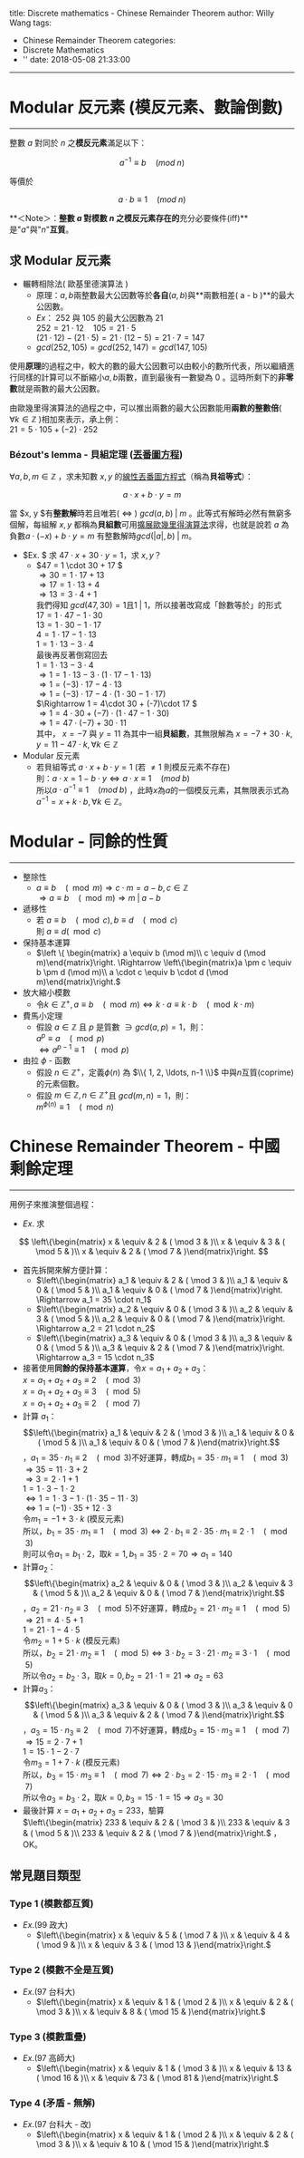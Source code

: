 title: Discrete mathematics - Chinese Remainder Theorem
author: Willy Wang
tags:
  - Chinese Remainder Theorem
categories:
  - Discrete Mathematics
  - ''
date: 2018-05-08 21:33:00
---
# Modular 反元素 (模反元素、數論倒數)

---



整數 $a$ 對同於 $n$ 之**模反元素**滿足以下：



$$a^{-1} \equiv b \quad (mod \; n)$$



等價於



$$a \cdot b \equiv 1 \quad (mod \; n)$$



**＜Note＞：**整數 $a$ 對模數 $n$ 之模反元素存在的**充分必要條件(iff)**是"$a$"與"$n$"**互質**。



## 求 Modular 反元素



- 輾轉相除法( 歐基里德演算法 )
  - 原理：$a, b$兩整數最大公因數等於**各自**$( a , b )$與**兩數相差( a - b )**的最大公因數。
  - $Ex$： 252 與 105 的最大公因數為 21 <br>$252 = 21 \cdot 12 \quad 105 = 21 \cdot 5$<br>$(21 \cdot 12) - (21\cdot 5) = 21 \cdot (12 - 5) = 21 \cdot 7 = 147$
  - $gcd(252, 105) = gcd(252, 147) = gcd(147, 105)$

使用**原理**的過程之中，較大的數的最大公因數可以由較小的數所代表，所以繼續進行同樣的計算可以不斷縮小$a, b$兩數，直到最後有一數變為 $0$ 。這時所剩下的**非零數**就是兩數的最大公因數。

由歐幾里得演算法的過程之中，可以推出兩數的最大公因數能用**兩數的整數倍**( $\forall k \in \mathbb{Z}$ )相加來表示，承上例：<br>$21 = 5 \cdot 105 + (-2) \cdot 252$



### Bézout's lemma - 貝組定理 ([丟番圖方程](https://zh.wikipedia.org/wiki/%E4%B8%9F%E7%95%AA%E5%9C%96%E6%96%B9%E7%A8%8B))



$\forall a, b, m \in \mathbb{Z}$ ，求未知數 $x, y$ 的[線性](https://zh.wikipedia.org/wiki/%E7%B7%9A%E6%80%A7%E6%96%B9%E7%A8%8B)[丟番圖方程式](https://zh.wikipedia.org/wiki/%E4%B8%9F%E7%95%AA%E5%9C%96%E6%96%B9%E7%A8%8B)（稱為**貝祖等式**）：



$$a \cdot x + b \cdot y = m$$



當 $x, y $有**整數解**時若且唯若( $\Leftrightarrow$ ) $gcd(a, b)\; | \; m$ 。此等式有解時必然有無窮多個解，每組解 $x, y$ 都稱為**貝組數**可用[擴展歐幾里得演算法](https://zh.wikipedia.org/wiki/%E6%93%B4%E5%B1%95%E6%AD%90%E5%B9%BE%E9%87%8C%E5%BE%97%E6%BC%94%E7%AE%97%E6%B3%95)求得，也就是說若 $a$ 為負數$a \cdot (-x) + b \cdot y = m$ 有整數解時$gcd(|a|, b) \;| \; m$。

- $Ex. $ 求 $47 \cdot x + 30 \cdot y = 1$，求 $x, y$？
  - $47 = 1 \cdot 30 + 17 $ <br> $\Rightarrow 30 = 1\cdot 17 + 13$ <br> $\Rightarrow 17 = 1 \cdot 13 + 4$<br>$\Rightarrow 13 = 3\cdot 4 +1$ <br> 我們得知  $gcd(47, 30) = 1$且$1 \; | \; 1$，所以接著改寫成「餘數等於」的形式<br>$17 = 1\cdot 47 - 1 \cdot 30$ <br> $13 = 1\cdot 30 - 1 \cdot 17$ <br> $4 = 1\cdot 17 - 1 \cdot 13$<br>$1 = 1\cdot 13 - 3 \cdot 4$<br>最後再反著倒寫回去<br>$1 = 1\cdot 13 - 3 \cdot 4$<br>$\Rightarrow 1 = 1\cdot 13 - 3 \cdot (1\cdot 17 - 1\cdot 13)$<br>$\Rightarrow 1 = (-3)\cdot 17 - 4 \cdot 13$<br>$\Rightarrow 1 = (-3)\cdot 17 - 4 \cdot (1\cdot 30 - 1 \cdot 17)$ <br> $\Rightarrow 1 = 4\cdot 30 + (-7)\cdot 17 $ <br> $\Rightarrow 1 = 4\cdot 30 + (-7)\cdot ( 1 \cdot 47 - 1 \cdot 30 )$ <br> $\Rightarrow 1 = 47 \cdot (-7) + 30\cdot 11$ <br>其中， $x = -7$ 與 $y = 11$ 為其中一組**貝組數**，其無限解為 $x = -7 + 30\cdot k, y = 11 - 47 \cdot k, \forall k \in \mathbb{Z}$
- Modular 反元素
  - 若貝組等式 $a \cdot x + b \cdot y = 1$ (若 $\neq 1$ 則模反元素不存在)<br>則：$a \cdot x = 1 - b\cdot y \Leftrightarrow a\cdot x \equiv 1 \quad (mod \; b)$<br>所以$a \cdot a^{-1} \equiv 1 \quad (mod \; b)$ ，此時$x$為$a$的一個模反元素，其無限表示式為$a^{-1} = x + k\cdot b, \forall k \in \mathbb{Z}$。



# Modular - 同餘的性質

---



- 整除性
  - $a\equiv b \quad (\mod m) \Rightarrow c \cdot m  = a - b , c \in \mathbb{Z}$<br>$\Rightarrow a \equiv b\quad ( \mod m ) \Rightarrow m \; | \; a-b$
- 遞移性
  - 若 $a \equiv b \quad (\mod c) , b \equiv d \quad (\mod c)$<br>則 $a \equiv d (\mod c)$
- 保持基本運算
  - $\left \{ \begin{matrix} a \equiv b (\mod m)\\ c \equiv d (\mod m)\end{matrix}\right. \Rightarrow \left\{\begin{matrix}a \pm c \equiv b \pm d (\mod m)\\ a \cdot c \equiv b \cdot d (\mod m)\end{matrix}\right.$
- 放大縮小模數
  - 令$k \in \mathbb{Z}^+ , a \equiv b \quad (\mod m) \Leftrightarrow k \cdot a \equiv k \cdot b \quad (\mod k \cdot m)$
- 費馬小定理
  - 假設 $a \in \mathbb{Z}$ 且 $p$ 是質數 $\ni gcd (a, p) = 1$，則：<br>$a^p \equiv a \quad (\mod p)$<br>$\Leftrightarrow a^{p-1} \equiv 1 \quad (\mod p)$
- 由拉 $\phi$ - 函數
  - 假設 $n \in \mathbb{Z}^+$，定義$\phi (n)$ 為 $\\{ 1, 2, \ldots, n-1 \\}$ 中與$n$互質(coprime)的元素個數。
  - 假設 $m \in \mathbb{Z}, n \in \mathbb{Z}^+$且 $gcd(m, n) = 1$，則：<br>$m^{\phi (n)} \equiv 1 \quad (\mod n)$

# Chinese Remainder Theorem - 中國剩餘定理

---



用例子來推演整個過程：

- $Ex.$ 求 

$$
\left\{\begin{matrix} x & \equiv & 2 & (  \mod 3 & )\\ x & \equiv & 3 & (  \mod 5 & )\\ x & \equiv & 2 & ( \mod 7 & )\end{matrix}\right.
$$

  - 首先拆開來解方便計算：
    - $\left\{\begin{matrix} a_1 & \equiv & 2 & (  \mod 3 & )\\ a_1 & \equiv & 0 & (  \mod 5 & )\\ a_1 & \equiv & 0 & ( \mod 7 & )\end{matrix}\right. \Rightarrow a_1 = 35 \cdot n_1$
    - $\left\{\begin{matrix} a_2 & \equiv & 0 & (  \mod 3 & )\\ a_2 & \equiv & 3 & (  \mod 5 & )\\ a_2 & \equiv & 0 & ( \mod 7 & )\end{matrix}\right. \Rightarrow a_2 = 21 \cdot n_2$
    - $\left\{\begin{matrix} a_3 & \equiv & 0 & (  \mod 3 & )\\ a_3 & \equiv & 0 & (  \mod 5 & )\\ a_3 & \equiv & 2 & ( \mod 7 & )\end{matrix}\right. \Rightarrow a_3 = 15 \cdot n_3$
  - 接著使用**同餘的保持基本運算**，令$x = a_1 + a_2 + a_3$：<br>$x = a_1 + a_2 + a_3 \equiv 2 \quad (\mod 3)$<br>$x = a_1 + a_2 + a_3 \equiv 3 \quad (\mod 5)$<br>$x = a_1 + a_2 + a_3 \equiv 2 \quad (\mod 7)$
  - 計算 $a_1$：<br>$$\left\{\begin{matrix} a_1 & \equiv & 2 & (  \mod 3 & )\\ a_1 & \equiv & 0 & (  \mod 5 & )\\ a_1 & \equiv & 0 & ( \mod 7 & )\end{matrix}\right.$$ ，$a_1 = 35\cdot n_1 \equiv 2 \quad(\mod 3)$不好運算，轉成$b_1 = 35\cdot m_1 \equiv 1 \quad(\mod 3)$<br>$\Rightarrow 35 = 11 \cdot 3 + 2$<br>$\Rightarrow 3 = 2 \cdot 1 + 1$<br>$1 = 1 \cdot 3 - 1  \cdot 2$<br>$\Leftrightarrow 1 = 1 \cdot 3 - 1 \cdot ( 1 \cdot 35 - 11 \cdot 3 )$<br>$\Leftrightarrow 1 = (-1) \cdot 35 + 12 \cdot 3$<br>令$m_1 = -1 + 3 \cdot k$ (模反元素)<br>所以，$b_1 = 35\cdot m_1 \equiv 1 \quad(\mod 3) \Leftrightarrow 2 \cdot b_1 \equiv 2 \cdot 35 \cdot m_1 \equiv 2 \cdot 1 \quad (\mod 3)$<br>則可以令$a_1 = b_1\cdot 2$，取$k = 1, b_1 = 35 \cdot 2 = 70 \Rightarrow a_1 = 140$
  - 計算$a_2$：<br>$$\left\{\begin{matrix} a_2 & \equiv & 0 & (  \mod 3 & )\\ a_2 & \equiv & 3 & (  \mod 5 & )\\ a_2 & \equiv & 0 & ( \mod 7 & )\end{matrix}\right.$$ ，$a_2 = 21\cdot n_2 \equiv 3 \quad(\mod 5)$不好運算，轉成$b_2 = 21\cdot m_2 \equiv 1 \quad(\mod 5)$<br>$\Rightarrow 21 = 4 \cdot 5 + 1$<br>$1 = 21 \cdot 1 - 4 \cdot 5$<br>令$m_2 = 1 + 5 \cdot k$ (模反元素)<br>所以，$b_2 = 21 \cdot m_2 \equiv 1 \quad (\mod 5) \Leftrightarrow 3 \cdot b_2 = 3\cdot 21 \cdot m_2 \equiv 3 \cdot 1 \quad (\mod 5)$<br>所以令$a_2 = b_2 \cdot 3$，取$k = 0, b_2 = 21 \cdot 1 = 21 \Rightarrow a_2 = 63$
  - 計算$a_3$：<br>$$\left\{\begin{matrix} a_3 & \equiv & 0 & (  \mod 3 & )\\ a_3 & \equiv & 0 & (  \mod 5 & )\\ a_3 & \equiv & 2 & ( \mod 7 & )\end{matrix}\right.$$ ，$a_3 = 15\cdot n_3 \equiv 2 \quad(\mod 7)$不好運算，轉成$b_3 = 15\cdot m_3 \equiv 1 \quad(\mod 7)$<br>$\Rightarrow 15 = 2 \cdot 7 + 1$<br>$1 = 15 \cdot 1 - 2 \cdot 7$<br>令$m_3 = 1 + 7 \cdot k$ (模反元素)<br>所以，$b_3 = 15 \cdot m_3 \equiv 1 \quad (\mod 7) \Leftrightarrow 2 \cdot b_3 = 2\cdot 15 \cdot m_3 \equiv 2 \cdot 1 \quad (\mod 7)$<br>所以令$a_3 = b_3 \cdot 2$，取$k = 0, b_3 = 15 \cdot 1 = 15 \Rightarrow a_3 = 30$
  - 最後計算 $x = a_1 + a_2 + a_3 = 233$，驗算<br>$\left\{\begin{matrix} 233 & \equiv & 2 & (  \mod 3 & )\\ 233 & \equiv & 3 & (  \mod 5 & )\\ 233 & \equiv & 2 & ( \mod 7 & )\end{matrix}\right.$ ，OK。



## 常見題目類型



### Type 1 (模數都互質)



- $Ex.$(99 政大)
  - $\left\{\begin{matrix} x & \equiv & 5 & (  \mod 7 & )\\ x & \equiv & 4 & (  \mod 9 & )\\ x & \equiv & 3 & ( \mod 13 & )\end{matrix}\right.$



### Type 2 (模數不全是互質)



- $Ex.$(97 台科大)
  - $\left\{\begin{matrix} x & \equiv & 1 & (  \mod 2 & )\\ x & \equiv & 2 & (  \mod 3 & )\\ x & \equiv & 8 & ( \mod 15 & )\end{matrix}\right.$



### Type 3 (模數重疊)



- $Ex.$(97 高師大)
  - $\left\{\begin{matrix} x & \equiv & 1 & (  \mod 3 & )\\ x & \equiv & 13 & (  \mod 16 & )\\ x & \equiv & 73 & ( \mod 81 & )\end{matrix}\right.$



### Type 4 (矛盾 - 無解)



- $Ex.$(97 台科大 - 改)
  - $\left\{\begin{matrix} x & \equiv & 1 & (  \mod 2 & )\\ x & \equiv & 2 & (  \mod 3 & )\\ x & \equiv & 10 & ( \mod 15 & )\end{matrix}\right.$